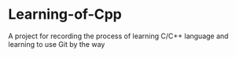 # Learning-of-Cpp
A project for recording the process of learning C/C++ language and learning to use Git by the way
